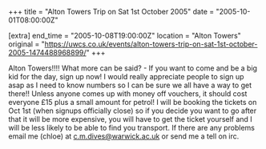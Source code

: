 +++
title = "Alton Towers Trip on Sat 1st October 2005"
date = "2005-10-01T08:00:00Z"

[extra]
end_time = "2005-10-08T19:00:00Z"
location = "Alton Towers"
original = "https://uwcs.co.uk/events/alton-towers-trip-on-sat-1st-october-2005-1474488968899/"
+++

Alton Towers\!\!\!\! What more can be said? - If you want to come and be a big kid for the day, sign up now\! I would really appreciate people to sign up asap as I need to know numbers so I can be sure we all have a way to get there\!\! Unless anyone comes up with money off vouchers, it should cost everyone £15 plus a small amount for petrol\! I will be booking the tickets on Oct 1st (when signups officially close) so if you decide you want to go after that it will be more expensive, you will have to get the ticket yourself and I will be less likely to be able to find you transport. If there are any problems email me (chloe) at c.m.dives@warwick.ac.uk or send me a tell on irc.

